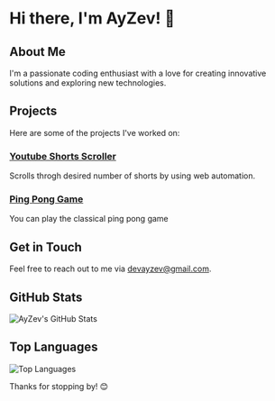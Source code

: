 # Hi there, I'm AyZev! 👋

## About Me

I'm a passionate coding enthusiast with a love for creating innovative solutions and exploring new technologies.

## Projects

Here are some of the projects I've worked on:

### [Youtube Shorts Scroller](https://github.com/AyZev/Youtube_Short_Scroller)
Scrolls throgh desired number of shorts by using web automation.

### [Ping Pong Game](https://github.com/AyZev/Pong_Game)
You can play the classical ping pong game

## Get in Touch

Feel free to reach out to me via [devayzev@gmail.com](mailto:devayzev@gmail.com).

## GitHub Stats

![AyZev's GitHub Stats](https://github-readme-stats.vercel.app/api?username=AyZev&show_icons=true&theme=radical)

## Top Languages

![Top Languages](https://github-readme-stats.vercel.app/api/top-langs/?username=AyZev&layout=compact&theme=radical)

Thanks for stopping by! 😊
